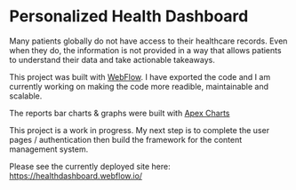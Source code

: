 # Personalized Health Dashboard

Many patients globally do not have access to their healthcare records. Even when they do, the information is not provided in a way that allows patients to understand their data and take actionable takeaways.

This project was built with [WebFlow](https://WebFlow.com). I have exported the code and I am currently working on making the code more readible, maintainable and scalable.

The reports bar charts & graphs were built with [Apex Charts](https://apexcharts.com/)

This project is a work in progress. My next step is to complete the user pages / authentication then build the framework for the content management system.

Please see the currently deployed site here: https://healthdashboard.webflow.io/




